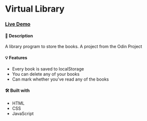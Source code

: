 # Virtual Library

### [Live Demo](https://sultanbadri.github.io/virtual-library/)

#### 📝 Description

A library program to store the books. A project from the Odin Project

#### 💡 Features

-   Every book is saved to localStorage
-   You can delete any of your books
-   Can mark whether you've read any of the books

#### 🛠️ Built with

-   HTML
-   CSS
-   JavaScript
